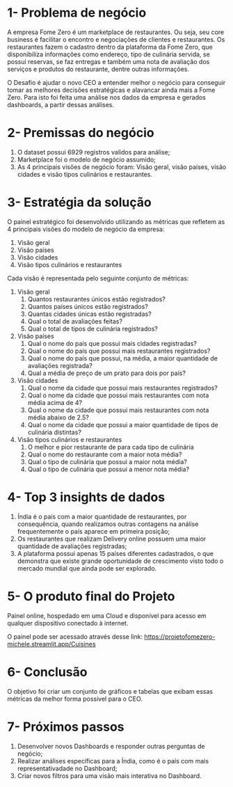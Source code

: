 # 1- Problema de negócio
A empresa Fome Zero é um marketplace de restaurantes. Ou seja, seu core business é facilitar o encontro e negociações de clientes e restaurantes. Os restaurantes fazem o cadastro dentro da plataforma da Fome Zero, que disponibiliza informações como endereço, tipo de culinária servida, se possui reservas, se faz entregas e também uma nota de avaliação dos serviços e produtos do restaurante, dentre outras informações.

O Desafio é ajudar o novo CEO a entender melhor o negócio para conseguir tomar as melhores decisões estratégicas e alavancar ainda mais a Fome Zero. Para isto foi feita uma análise nos dados da empresa e gerados dashboards, a partir dessas análises.

# 2- Premissas do negócio
1. O dataset possui 6929 registros validos para análise;
2. Marketplace foi o modelo de negócio assumido;
3. As 4 principais visões de negócio foram: Visão geral, visão países, visão cidades e visão tipos culinários e restaurantes.

# 3- Estratégia da solução
O painel estratégico foi desenvolvido utilizando as métricas que refletem as 4 principais visões do modelo de negócio da empresa:
1. Visão geral
2. Visão países
3. Visão cidades
4. Visão tipos culinários e restaurantes
   
Cada visão é representada pelo seguinte conjunto de métricas:
1. Visão geral
	1. Quantos restaurantes únicos estão registrados?
	2. Quantos países únicos estão registrados?
	3. Quantas cidades únicas estão registradas?
	4. Qual o total de avaliações feitas?
	5. Qual o total de tipos de culinária registrados?
2. Visão países
	1. Qual o nome do país que possui mais cidades registradas?
	2. Qual o nome do país que possui mais restaurantes registrados?
	3. Qual o nome do país que possui, na média, a maior quantidade de avaliações registrada?
	4. Qual a média de preço de um prato para dois por país?
3. Visão cidades
	1. Qual o nome da cidade que possui mais restaurantes registrados?
	2. Qual o nome da cidade que possui mais restaurantes com nota média acima de 4?
	3. Qual o nome da cidade que possui mais restaurantes com nota média abaixo de 2.5?
	4. Qual o nome da cidade que possui a maior quantidade de tipos de culinária distintas?
4. Visão tipos culinários e restaurantes
	1. O melhor e pior restaurante de para cada tipo de culinária
	2. Qual o nome do restaurante com a maior nota média?
	3. Qual o tipo de culinária que possui a maior nota média?
	4. Qual o tipo de culinária que possui a menor nota média?
# 4- Top 3 insights de dados
1. Índia é o país com a maior quantidade de restaurantes, por consequência, quando realizamos outras contagens na análise frequentemente o país aparece em primeira posição;
2. Os restaurantes que realizam Delivery online possuem uma maior quantidade de avaliações registradas;
3. A plataforma possui apenas 15 países diferentes cadastrados, o que demonstra que existe grande oportunidade de crescimento visto todo o mercado mundial que ainda pode ser explorado.

# 5- O produto final do Projeto
Painel online, hospedado em uma Cloud e disponível para acesso em qualquer dispositivo conectado à internet.

O painel pode ser acessado através desse link: https://projetofomezero-michele.streamlit.app/Cuisines
# 6- Conclusão
O objetivo foi criar um conjunto de gráficos e tabelas que exibam essas métricas da melhor forma possível para o CEO.

# 7- Próximos passos
1. Desenvolver novos Dashboards e responder outras perguntas de negócio;
2. Realizar análises específicas para a Índia, como é o país com mais representativadade no Dashboard;
3. Criar novos filtros para uma visão mais interativa no Dashboard.
